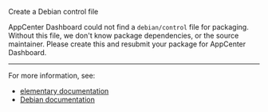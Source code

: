 Create a Debian control file

AppCenter Dashboard could not find a `debian/control` file for packaging. Without this file,
we don't know package dependencies, or the source maintainer. Please create this
and resubmit your package for AppCenter Dashboard.

---

For more information, see:
- [elementary documentation](https://elementary.io/docs/code/getting-started#debian-control)
- [Debian documentation](https://www.debian.org/doc/debian-policy/ch-controlfields.html)
